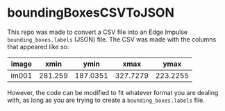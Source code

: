 # boundingBoxesCSVToJSON
This repo was made to convert a CSV file into an Edge Impulse `bounding_boxes.labels` (JSON) file.
The CSV was made with the columns that appeared like so:

|image|xmin|ymin|xmax|ymax|
|-----|----|----|----|----|
|im001|281.259|187.0351|327.7279|223.2255|

However, the code can be modified to fit whatever format you are dealing with, 
as long as you are trying to create a `bounding_boxes.labels` file.
